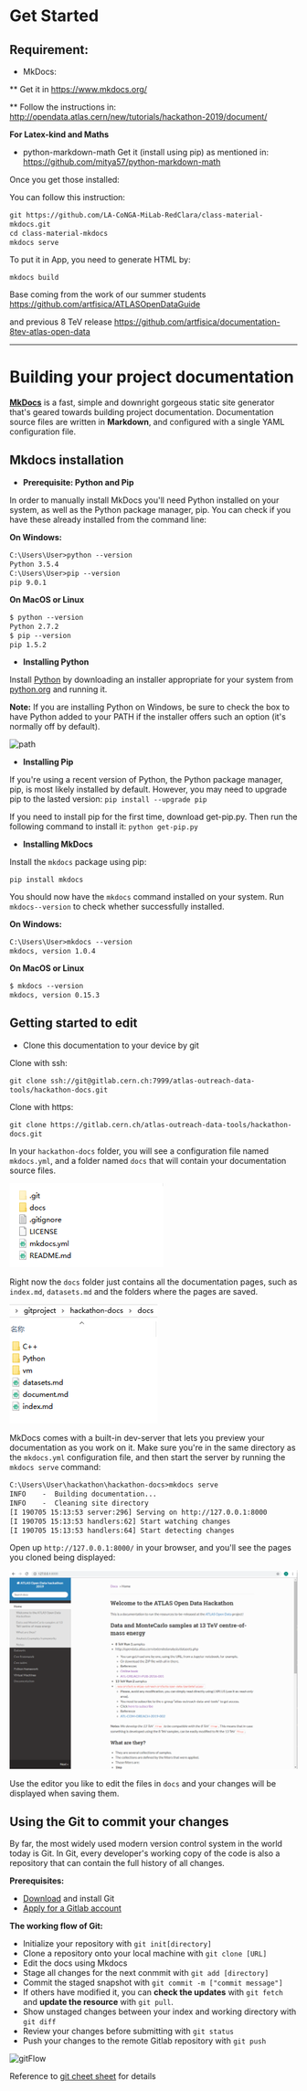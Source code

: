 # Get Started

## Requirement:
* MkDocs:

** Get it in https://www.mkdocs.org/

** Follow the instructions in: 
http://opendata.atlas.cern/new/tutorials/hackathon-2019/document/

**For Latex-kind and Maths**

* python-markdown-math
Get it (install using pip) as mentioned in: https://github.com/mitya57/python-markdown-math

Once you get those installed:

You can follow this instruction:
``` shell
git https://github.com/LA-CoNGA-MiLab-RedClara/class-material-mkdocs.git
cd class-material-mkdocs 
mkdocs serve
```

To put it in App, you need to generate HTML by:
```
mkdocs build
```


Base coming from the work of our summer students
https://github.com/artfisica/ATLASOpenDataGuide

and previous 8 TeV release
https://github.com/artfisica/documentation-8tev-atlas-open-data


---
# Building your project documentation

[**MkDocs**](https://www.mkdocs.org) is a fast, simple and downright gorgeous static site generator that's geared towards building project documentation.
Documentation source files are written in **Markdown**, and configured with a single YAML configuration file.

## **Mkdocs installation**

* **Prerequisite: Python and Pip**

In order to manually install MkDocs you'll need Python installed on your system, as well as the Python package manager, pip. You can check if you have these already installed from the command line:

**On Windows:**

```
C:\Users\User>python --version
Python 3.5.4
C:\Users\User>pip --version
pip 9.0.1
```

**On MacOS or Linux**

```
$ python --version
Python 2.7.2
$ pip --version
pip 1.5.2
```

* **Installing Python**

Install [Python](https://www.python.org/) by downloading an installer appropriate for your system from [python.org](https://www.python.org/downloads/) and running it.

**Note:**
If you are installing Python on Windows, be sure to check the box to have Python added to your PATH if the installer offers such an option (it's normally off by default).

![path](https://www.mkdocs.org/img/win-py-install.png)

* **Installing Pip**

If you're using a recent version of Python, the Python package manager, pip, is most likely installed by default. However, you may need to upgrade pip to the lasted version:
`pip install --upgrade pip`

If you need to install pip for the first time, download get-pip.py. Then run the following command to install it:
`python get-pip.py`

* **Installing MkDocs**

Install the `mkdocs` package using pip:
```
pip install mkdocs
```

You should now have the `mkdocs` command installed on your system. Run `mkdocs--version` to check whether successfully installed.

**On Windows:**
```
C:\Users\User>mkdocs --version
mkdocs, version 1.0.4
```
**On MacOS or Linux**
```
$ mkdocs --version
mkdocs, version 0.15.3
```
## **Getting started to edit**

* Clone this documentation to your device by git

Clone with ssh:
```
git clone ssh://git@gitlab.cern.ch:7999/atlas-outreach-data-tools/hackathon-docs.git
```
Clone with https:
```
git clone https://gitlab.cern.ch/atlas-outreach-data-tools/hackathon-docs.git
```

In your `hackathon-docs` folder, you will see a configuration file named `mkdocs.yml`, and a folder named `docs` that will contain your documentation source files.

![folder1](https://github.com/veritasalice/MarkdownPhotos/blob/master/folder1.png?raw=true)

Right now the `docs` folder just contains all the documentation pages, such as  `index.md`, `datasets.md` and the folders where the pages are saved.

![folder2](https://github.com/veritasalice/MarkdownPhotos/blob/master/folder2.png?raw=true)


MkDocs comes with a built-in dev-server that lets you preview your documentation as you work on it. Make sure you're in the same directory as the `mkdocs.yml` configuration file, and then start the server by running the `mkdocs serve` command:
```
C:\Users\User\hackathon\hackathon-docs>mkdocs serve
INFO    -  Building documentation...
INFO    -  Cleaning site directory
[I 190705 15:13:53 server:296] Serving on http://127.0.0.1:8000
[I 190705 15:13:53 handlers:62] Start watching changes
[I 190705 15:13:53 handlers:64] Start detecting changes
```

Open up `http://127.0.0.1:8000/` in your browser, and you'll see the pages you cloned being displayed:

![pic3](https://github.com/veritasalice/MarkdownPhotos/blob/master/yourDoc3.png?raw=true)

Use the editor you like to edit the files in `docs` and your changes will be displayed when saving them.



## **Using the Git to commit your changes**

By far, the most widely used modern version control system in the world today is Git.
In Git, every developer's working copy of the code is also a repository that can contain the full history of all changes.

**Prerequisites:**

* [Download](https://git-scm.com/downloads) and install Git
* [Apply for a Gitlab account](https://gitlab.cern.ch/)

**The working flow of Git:**

* Initialize your repository with `git init[directory]`
* Clone a repository onto your local machine with `git clone [URL]`
* Edit the docs using Mkdocs
* Stage all changes for the next conmmit with `git add [directory]`
* Commit the staged snapshot with `git commit -m ["commit message"]`
* If others have modified it, you can **check the updates** with `git fetch` and **update the resource** with `git pull`.
* Show unstaged changes between your index and working directory with `git diff`
* Review your changes before submitting with `git status`
* Push your changes to the remote Gitlab repository with `git push`

![gitFlow](https://i.stack.imgur.com/ODFYa.png)


Reference to [git cheet sheet](file:///C:/Users/User/Downloads/atlassian-git-cheatsheet.pdf) for details


